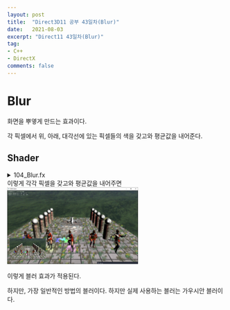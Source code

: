 ```yaml
---
layout: post
title:  "Direct3D11 공부 43일차(Blur)"
date:   2021-08-03
excerpt: "Direct11 43일차(Blur)"
tag:
- C++
- DirectX
comments: false
---
```


# Blur
화면을 뿌옇게 만드는 효과이다.

각 픽셀에서 위, 아래, 대각선에 있는 픽셀들의 색을 갖고와 평균값을 내어준다.

## Shader
<details>
<summary>104_Blur.fx</summary>
<div markdown="1">

```
uint BlurCount = 8;
float4 PS_Blur(VertexOutput input) : SV_Target
{
    float2 arr[9] =
    {
        float2(-1, -1), float2(+0, -1), float2(+1, -1),
        float2(-1, +0), float2(+0, +0), float2(+1, +0),
        float2(-1, +1), float2(+0, +1), float2(+1, +1)
    };
    
    float3 color = 0;
    for (uint blur = 1; blur < BlurCount; blur++)
    {
        for (int i = 0; i < 9; i++)
        {
            float x = arr[i].x * (float) blur * PixelSize.x;
            float y = arr[i].y * (float) blur * PixelSize.y;

            float2 uv = input.Uv + float2(x, y);
            color += DiffuseMap.Sample(LinearSampler, uv).rgb;
        }
    }    
    color /= (BlurCount) * 9;   
    
    return float4(color, 1.0f);
}
```

</div>
</details>
이렇게 각각 픽셀을 갖고와 평균값을 내어주면

<img src = "../assets/img/project/d3dx/day41/Blur.png" width="60%">

 이렇게 블러 효과가 적용된다.

 하지만, 가장 일반적인 방법의 블러이다. 하지만 실제 사용하는 블러는 가우시안 블러이다.
 